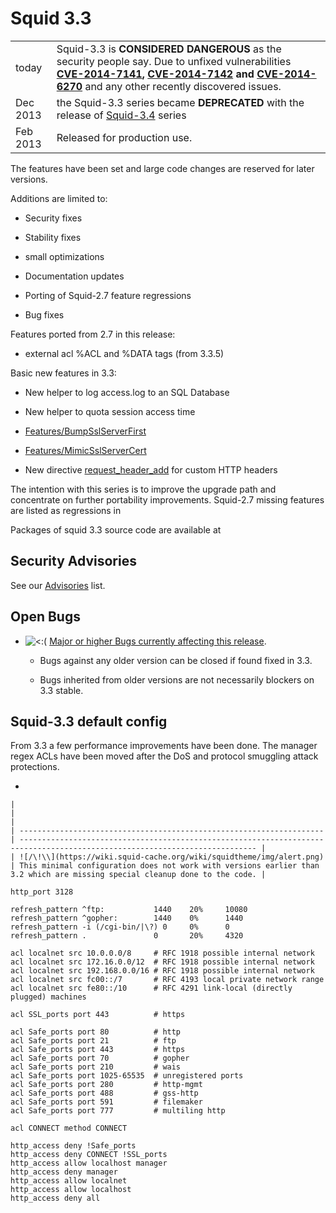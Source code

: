 # Squid 3.3

|          |                                                                                                                                                                                                                                                                                                                                                                             |
| -------- | --------------------------------------------------------------------------------------------------------------------------------------------------------------------------------------------------------------------------------------------------------------------------------------------------------------------------------------------------------------------------- |
| today    | Squid-3.3 is **CONSIDERED DANGEROUS** as the security people say. Due to unfixed vulnerabilities **[CVE-2014-7141](http://www.squid-cache.org/Advisories/SQUID-2014_4.txt), [CVE-2014-7142](http://www.squid-cache.org/Advisories/SQUID-2014_4.txt) and [CVE-2014-6270](http://www.squid-cache.org/Advisories/SQUID-2014_3.txt)** and any other recently discovered issues. |
| Dec 2013 | the Squid-3.3 series became **DEPRECATED** with the release of [Squid-3.4](/Squid-3.4#) series                                                                                                                                                                                                                            |
| Feb 2013 | Released for production use.                                                                                                                                                                                                                                                                                                                                                |

The features have been set and large code changes are reserved for later
versions.

Additions are limited to:

  - Security fixes

  - Stability fixes

  - small optimizations

  - Documentation updates

  - Porting of Squid-2.7 feature regressions

  - Bug fixes

Features ported from 2.7 in this release:

  - external acl %ACL and %DATA tags (from 3.3.5)

Basic new features in 3.3:

  - New helper to log access.log to an SQL Database

  - New helper to quota session access time

  - [Features/BumpSslServerFirst](/Features/BumpSslServerFirst#)

  - [Features/MimicSslServerCert](/Features/MimicSslServerCert#)

  - New directive
    [request\_header\_add](http://www.squid-cache.org/Doc/config/request_header_add#)
    for custom HTTP headers

The intention with this series is to improve the upgrade path and
concentrate on further portability improvements. Squid-2.7 missing
features are listed as regressions in
[](http://www.squid-cache.org/Versions/v3/3.3/RELEASENOTES.html#s6)

Packages of squid 3.3 source code are available at
[](http://www.squid-cache.org/Versions/v3/3.3/)

## Security Advisories

See our [Advisories](http://www.squid-cache.org/Advisories/) list.

## Open Bugs

  - ![\<:(](https://wiki.squid-cache.org/wiki/squidtheme/img/frown.png)
    [Major or higher Bugs currently affecting this
    release](http://bugs.squid-cache.org/buglist.cgi?bug_id_type=anyexact&bug_severity=blocker&bug_severity=critical&bug_severity=major&bug_status=UNCONFIRMED&bug_status=NEW&bug_status=ASSIGNED&bug_status=REOPENED&chfieldto=Now&product=Squid&query_format=advanced&columnlist=bug_severity%2Cversion%2Cop_sys%2Cshort_desc&order=version%20DESC%2Cbug_severity%2Cbug_id).
    
      - Bugs against any older version can be closed if found fixed in
        3.3.
    
      - Bugs inherited from older versions are not necessarily blockers
        on 3.3 stable.

## Squid-3.3 default config

From 3.3 a few performance improvements have been done. The manager
regex ACLs have been moved after the DoS and protocol smuggling attack
protections.

  - 
    
    |                                                                      |                                                                                                                             |
    | -------------------------------------------------------------------- | --------------------------------------------------------------------------------------------------------------------------- |
    | ![/\!\\](https://wiki.squid-cache.org/wiki/squidtheme/img/alert.png) | This minimal configuration does not work with versions earlier than 3.2 which are missing special cleanup done to the code. |
    

<!-- end list -->

    http_port 3128
    
    refresh_pattern ^ftp:           1440    20%     10080
    refresh_pattern ^gopher:        1440    0%      1440
    refresh_pattern -i (/cgi-bin/|\?) 0     0%      0
    refresh_pattern .               0       20%     4320
    
    acl localnet src 10.0.0.0/8     # RFC 1918 possible internal network
    acl localnet src 172.16.0.0/12  # RFC 1918 possible internal network
    acl localnet src 192.168.0.0/16 # RFC 1918 possible internal network
    acl localnet src fc00::/7       # RFC 4193 local private network range
    acl localnet src fe80::/10      # RFC 4291 link-local (directly plugged) machines
    
    acl SSL_ports port 443          # https
    
    acl Safe_ports port 80          # http
    acl Safe_ports port 21          # ftp
    acl Safe_ports port 443         # https
    acl Safe_ports port 70          # gopher
    acl Safe_ports port 210         # wais
    acl Safe_ports port 1025-65535  # unregistered ports
    acl Safe_ports port 280         # http-mgmt
    acl Safe_ports port 488         # gss-http
    acl Safe_ports port 591         # filemaker
    acl Safe_ports port 777         # multiling http
    
    acl CONNECT method CONNECT
    
    http_access deny !Safe_ports
    http_access deny CONNECT !SSL_ports
    http_access allow localhost manager
    http_access deny manager
    http_access allow localnet
    http_access allow localhost
    http_access deny all
